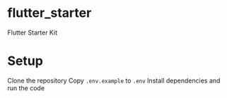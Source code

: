 # flutter_starter

Flutter Starter Kit

# Setup
Clone the repository
Copy `.env.example` to `.env`
Install dependencies and run the code
